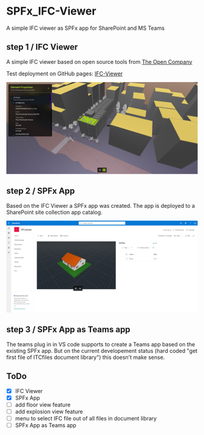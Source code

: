 # SPFx_IFC-Viewer

A simple IFC viewer as SPFx app for SharePoint and MS Teams

## step 1 / IFC Viewer

A simple IFC viewer based on open source tools from [The Open Company](https://people.thatopen.com/home)

Test deployment on GitHub pages: [IFC-Viewer](https://golfomania.github.io/SPFx_IFC-Viewer/dist/index.html)

![Alt text](image-1.png)

## step 2 / SPFx App

Based on the IFC Viewer a SPFx app was created. The app is deployed to a SharePoint site collection app catalog.

![Alt text](image.png)

## step 3 / SPFx App as Teams app

The teams plug in in VS code supports to create a Teams app based on the existing SPFx app.
But on the current developement status (hard coded "get first file of ITCfiles document library") this doesn't make sense.

## ToDo

- [x] IFC Viewer
- [x] SPFx App
- [ ] add floor view feature
- [ ] add explosion view feature
- [ ] menu to select IFC file out of all files in document library
- [ ] SPFx App as Teams app
